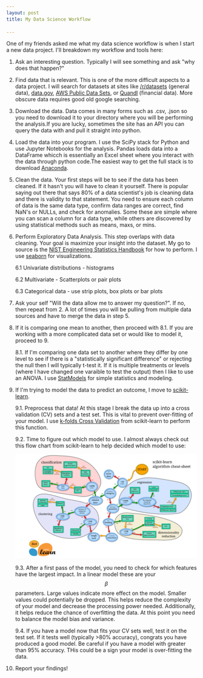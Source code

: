 ```yaml
---
layout: post
title: My Data Science Workflow

---
```


One of my friends asked me what my data science workflow is when I start a new data project. I'll breakdown my workflow and tools here:

1. Ask an interesting question. Typically I will see something and ask "why does that happen?"

2. Find data that is relevant. This is one of the more difficult aspects to a data project. I will search for datasets at sites like
[/r/datasets](http://www.reddit.com/r/datasets) (general data), [data.gov](http://www.data.gov), [AWS Public Data Sets](http://aws.amazon.com/datasets), or [Quandl](https://www.quandl.com/search?query=) (financial data).
More obscure data requires good old google searching. 

3. Download the data. Data comes in many forms such as .csv, .json so you need to download it to your directory where you will be performing the analysis.If you are lucky, sometimes the site has an API you can query the data with and pull it straight into python.

4. Load the data into your program. I use the SciPy stack for Python and use Jupyter Notebooks for the analysis. Pandas loads data into a DataFrame whicch is essentially an Excel sheet where you interact with the data through python code.The easiest way to get the full stack is to download [Anaconda]([https://www.anaconda.com/download/]). 

5. Clean the data. Your first steps will be to see if the data has been cleaned. If it hasn't you will have to clean it yourself. There is popular saying out there that says 80% of a data scientist's job is cleaning data and there is validity to that statement. 
You need to ensure each column of data is the same data type, confirm data ranges are correct, find NaN's or NULLs, and check for anomalies. Some these are simple where you can scan a column for a data type, while others are discovered by using statistical methods such as means, maxs, or mins.  

6. Perform Exploratory Data Analysis. This step overlaps with data cleaning. Your goal is maximize your insight into the dataset. My go to source is the [NIST Engineering Statistics Handbook](http://www.itl.nist.gov/div898/handbook/eda/section1/eda11.htm) for how to perform. I use [seaborn]([https://seaborn.pydata.org/]) for visualizations. 

    6.1 Univariate distributions - histograms
    
    6.2 Multivariate - Scatterplots or pair plots
    
    6.3 Categorical data - use strip plots, box plots or bar plots

7. Ask your self "Will the data allow me to answer my question?". If no, then repeat from 2. A lot of times you will be pulling from multiple data sources and have to merge the data in step 5.

8. If it is comparing one mean to another, then proceed with 8.1. If you are working with a more complicated data set or would like to model it, proceed to 9.

    8.1. If I'm comparing one data set to another where they differ by one level to see if there is a "statistically significant difference" or rejecting the null then I will typically t-test it. If it is multiple treatments or levels (where I have changed one varaible to test the output) then I like to use an ANOVA. 
    I use [StatModels](http://www.statsmodels.org/stable/index.html) for simple statistics and modeling.

9. If I'm trying to model the data to predict an outcome, I move to [scikit-learn](http://scikit-learn.org/stable/). 

    9.1. Preprocess that data! At this stage I break the data up into a cross validation (CV) sets and a test set. This is vital to prevent over-fitting of your model. I use [k-folds Cross Validation](http://scikit-learn.org/stable/modules/cross_validation.html) from scikit-learn to perform this function. 

    9.2. Time to figure out which model to use. I almost always check out this flow chart from scikit-learn to help decided which model to use:
    
    ![Flowchart of Models from scikit-learn](/images/My-Data-Science-Workflow/WhichModeltoUse.png)

    9.3. After a first pass of the model, you need to check for which features have the largest impact. In a linear model these are your $$\beta$$ parameters. Large values indicate more effect on the model. Smaller values could potentially be dropped. This helps reduce the complexity of your model and decrease the processing power needed.
    Additionally, it helps reduce the chance of overfitting the data. At this point you need to balance the model bias and variance. 

    9.4. If you have a model now that fits your CV sets well, test it on the test set. If it tests well (typically >80% accuracy), congrats you have produced a good model. Be careful if you have a model with greater than 95% accuracy. THis could be a sign your model is over-fitting the data.

10. Report your findings! 